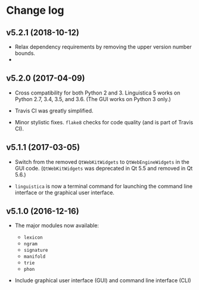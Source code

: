 Change log
==========

v5.2.1 (2018-10-12)
-------------------

* Relax dependency requirements by removing the upper version number bounds.
* 

v5.2.0 (2017-04-09)
-------------------

* Cross compatibility for both Python 2 and 3.
  Linguistica 5 works on Python 2.7, 3.4, 3.5, and 3.6.
  (The GUI works on Python 3 only.)
  
* Travis CI was greatly simplified.

* Minor stylistic fixes.
  `flake8` checks for code quality (and is part of Travis CI).

v5.1.1 (2017-03-05)
-------------------

* Switch from the removed `QtWebKitWidgets` to `QtWebEngineWidgets` in the GUI
  code. (`QtWebKitWidgets` was deprecated in Qt 5.5 and removed in Qt 5.6.)
  
* `linguistica` is now a terminal command for launching the command line
  interface or the graphical user interface.

v5.1.0 (2016-12-16)
-------------------

* The major modules now available:
  - `lexicon`
  - `ngram`
  - `signature`
  - `manifold`
  - `trie`
  - `phon`

* Include graphical user interface (GUI) and command line interface (CLI)
